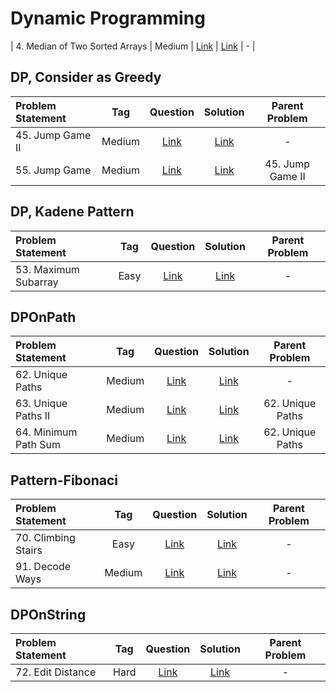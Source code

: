 # Dynamic Programming

| 4. Median of Two Sorted Arrays | Medium  | [Link]() | [Link]() | - |



## DP, Consider as Greedy
| Problem Statement                                          | Tag   |  Question  | Solution  | Parent Problem        |
| :------------------------------------------------------    | :---: | :-------:  | :-------: | :----------------:    |
| 45. Jump Game II | Medium  | [Link](https://leetcode.com/problems/jump-game-ii/) | [Link](https://github.com/aatman-24/DSA/blob/main/LeetCode/Medium/55.%20Jump%20Game.cpp) | - |
| 55. Jump Game | Medium  | [Link](https://leetcode.com/problems/jump-game/) | [Link](https://github.com/aatman-24/DSA/blob/main/LeetCode/Medium/55.%20Jump%20Game.cpp) | 45. Jump Game II |




## DP, Kadene Pattern
| Problem Statement                                          | Tag   |  Question  | Solution  | Parent Problem        |
| :------------------------------------------------------    | :---: | :-------:  | :-------: | :----------------:    |
| 53. Maximum Subarray | Easy  | [Link](https://leetcode.com/problems/maximum-subarray/) | [Link](https://github.com/aatman-24/DSA/blob/main/LeetCode/Easy/53.%20Maximum%20Subarray.cpp) | - |


## DPOnPath
| Problem Statement                                          | Tag   |  Question  | Solution  | Parent Problem        |
| :------------------------------------------------------    | :---: | :-------:  | :-------: | :----------------:    |
| 62. Unique Paths | Medium  | [Link](https://leetcode.com/problems/unique-paths/) | [Link](https://github.com/aatman-24/DSA/blob/main/LeetCode/Medium/62.%20Unique%20Paths.cpp) | - |
| 63. Unique Paths II | Medium  | [Link](https://leetcode.com/problems/unique-paths-ii/) | [Link](https://github.com/aatman-24/DSA/blob/main/LeetCode/Medium/63.%20Unique%20Paths%20II.cpp) | 62. Unique Paths |
| 64. Minimum Path Sum | Medium  | [Link](https://leetcode.com/problems/minimum-path-sum/) | [Link](https://github.com/aatman-24/DSA/blob/main/LeetCode/Medium/64.%20Minimum%20Path%20Sum.cpp) | 62. Unique Paths |


## Pattern-Fibonaci
| Problem Statement                                          | Tag   |  Question  | Solution  | Parent Problem        |
| :------------------------------------------------------    | :---: | :-------:  | :-------: | :----------------:    |
| 70. Climbing Stairs | Easy  | [Link](https://leetcode.com/problems/climbing-stairs/) | [Link](https://github.com/aatman-24/DSA/blob/main/LeetCode/Easy/70.%20Climbing%20Stairs.cpp) | - |
| 91. Decode Ways | Medium  | [Link](https://leetcode.com/problems/decode-ways/) | [Link](https://github.com/aatman-24/DSA/blob/main/LeetCode/Medium/91.%20Decode%20Ways.cpp) | - |


## DPOnString
| Problem Statement                                          | Tag   |  Question  | Solution  | Parent Problem        |
| :------------------------------------------------------    | :---: | :-------:  | :-------: | :----------------:    |
| 72. Edit Distance | Hard  | [Link](https://leetcode.com/problems/edit-distance/) | [Link](https://github.com/aatman-24/DSA/blob/main/LeetCode/Hard/72.%20Edit%20Distance.cpp) | - |
